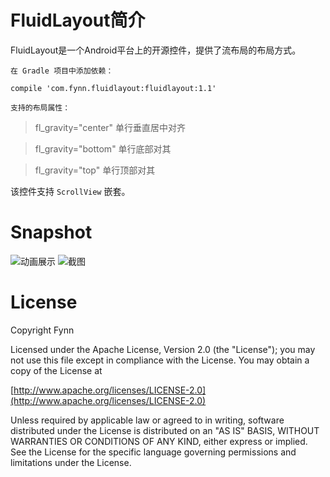 # FluidLayout简介
FluidLayout是一个Android平台上的开源控件，提供了流布局的布局方式。

`在 Gradle 项目中添加依赖：`
```
compile 'com.fynn.fluidlayout:fluidlayout:1.1'
```

`支持的布局属性：`

> fl_gravity="center" 单行垂直居中对齐

> fl_gravity="bottom" 单行底部对其

> fl_gravity="top" 单行顶部对其

该控件支持 `ScrollView` 嵌套。

# Snapshot
![动画展示](https://github.com/ifynn/FluidLayout/blob/master/snapshot/demo_gif.gif)
![截图](https://github.com/ifynn/FluidLayout/blob/master/snapshot/snapshot.png)

# License

Copyright Fynn

Licensed under the Apache License, Version 2.0 (the "License");
you may not use this file except in compliance with the License.
You may obtain a copy of the License at

[http://www.apache.org/licenses/LICENSE-2.0](http://www.apache.org/licenses/LICENSE-2.0)

Unless required by applicable law or agreed to in writing, software
distributed under the License is distributed on an "AS IS" BASIS,
WITHOUT WARRANTIES OR CONDITIONS OF ANY KIND, either express or implied.
See the License for the specific language governing permissions and
limitations under the License.

